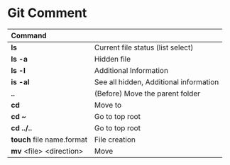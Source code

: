 # Git Comment

| Command |  |
| :--- | :--- |
| **ls** | Current file status \(list select\) |
| **ls -a** | Hidden file |
| **ls -l** | Additional Information |
| **is -al** | See all hidden, Additional information |
| **..** | \(Before\) Move the parent folder |
| **cd** | Move to |
| **cd ~** | Go to top root |
| **cd ../..** | Go to top root |
| **touch** file name.format | File creation |
| **mv** &lt;file&gt; &lt;direction&gt; | Move |




